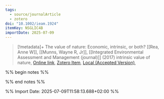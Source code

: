 ```yaml
---
tags:
  - source/journalArticle
  - zotero
doi: "10.1002/ieam.1924"
itemKey: NSGLIC4B
importDate: 2025-07-09
---
```

>[!metadata]+
> The value of nature: Economic, intrinsic, or both?
> [[Rea, Anne W]], [[Munns, Wayne R, Jr]], 
> [[Integrated Environmental Assessment and Management (journal)]] (2017)
> intrinsic value of nature, 
> [Online link](https://doi.org/10.1002/ieam.1924), [Zotero Item](zotero://select/library/items/NSGLIC4B), [Local (Accepted Version)](file://C:/Users/aburg/Documents/references/zotero/storage/AAJNGEYK/Rea2017_valuenature.pdf), 

%% begin notes %%

%% end notes %%

%% Import Date: 2025-07-09T11:58:13.688+02:00 %%
